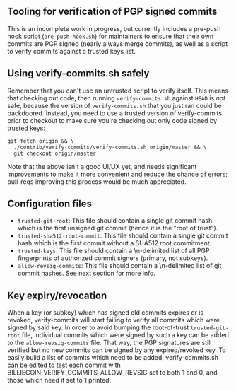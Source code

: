 Tooling for verification of PGP signed commits
----------------------------------------------

This is an incomplete work in progress, but currently includes a pre-push hook
script (`pre-push-hook.sh`) for maintainers to ensure that their own commits
are PGP signed (nearly always merge commits), as well as a script to verify
commits against a trusted keys list.


Using verify-commits.sh safely
------------------------------

Remember that you can't use an untrusted script to verify itself. This means
that checking out code, then running `verify-commits.sh` against `HEAD` is
_not_ safe, because the version of `verify-commits.sh` that you just ran could
be backdoored. Instead, you need to use a trusted version of verify-commits
prior to checkout to make sure you're checking out only code signed by trusted
keys:

    git fetch origin && \
      ./contrib/verify-commits/verify-commits.sh origin/master && \
      git checkout origin/master

Note that the above isn't a good UI/UX yet, and needs significant improvements
to make it more convenient and reduce the chance of errors; pull-reqs
improving this process would be much appreciated.

Configuration files
-------------------

* `trusted-git-root`: This file should contain a single git commit hash which is the first unsigned git commit (hence it is the "root of trust").
* `trusted-sha512-root-commit`: This file should contain a single git commit hash which is the first commit without a SHA512 root commitment.
* `trusted-keys`: This file should contain a \n-delimited list of all PGP fingerprints of authorized commit signers (primary, not subkeys).
* `allow-revsig-commits`: This file should contain a \n-delimited list of git commit hashes. See next section for more info.

Key expiry/revocation
---------------------

When a key (or subkey) which has signed old commits expires or is revoked,
verify-commits will start failing to verify all commits which were signed by
said key. In order to avoid bumping the root-of-trust `trusted-git-root`
file, individual commits which were signed by such a key can be added to the
`allow-revsig-commits` file. That way, the PGP signatures are still verified
but no new commits can be signed by any expired/revoked key. To easily build a
list of commits which need to be added, verify-commits.sh can be edited to test
each commit with BILLIECOIN_VERIFY_COMMITS_ALLOW_REVSIG set to both 1 and 0, and
those which need it set to 1 printed.

